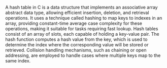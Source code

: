 A hash table in C is a data structure that implements an associative array abstract data type, allowing efficient insertion, deletion, and retrieval operations. It uses a technique called hashing to map keys to indexes in an array, providing constant-time average case complexity for these operations, making it suitable for tasks requiring fast lookup. Hash tables consist of an array of slots, each capable of holding a key-value pair. The hash function computes a hash value from the key, which is used to determine the index where the corresponding value will be stored or retrieved. Collision handling mechanisms, such as chaining or open addressing, are employed to handle cases where multiple keys map to the same index.
